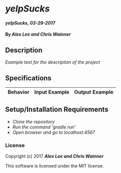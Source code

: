 # _yelpSucks_

#### _yelpSucks, 03-29-2017_

#### By _**Alex Lee and Chris Wainner**_

## Description
_Example text for the description of the project_


## Specifications

| Behavior                   | Input Example     | Output Example    |
| -------------------------- | -----------------:| -----------------:|



## Setup/Installation Requirements

* _Clone the repository_
* _Run the command 'gradle run'_
* _Open browser and go to localhost:4567_


### License

Copyright (c) 2017 **_Alex Lee and Chris Wainner_**

This software is licensed under the MIT license.
